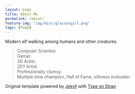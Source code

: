 ```yaml
---
layout: page
title: About Me
permalink: /about/
feature-img: "img/misc/glassesgirl.png"
tags: [Page]
---
```


Modern elf walking among humans and other creatures.

> Computer Scientist. <br />
> Gamer. <br />
> 3D Artist. <br />
> 2D? Artist. <br />
> Professionally clumsy. <br />
> Multiple time champion, Hall of Fame, silliness embodier. <br />


 
Original template powered by <a href="https://jekyllrb.com/">Jekyll</a> with <a href="https://github.com/sylhare/Type-on-Strap">Type on Strap</a>
